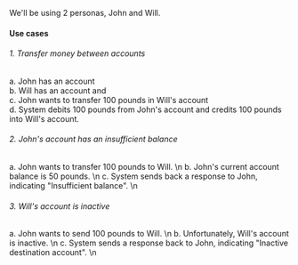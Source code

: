 We'll be using 2 personas, John and Will.

#### Use cases
###### 1. Transfer money between accounts
a. John has an account  
b. Will has an account and  
c. John wants to transfer 100 pounds in Will's account  
d. System debits 100 pounds from John's account and credits 100 pounds into Will's account.  

###### 2. John's account has an insufficient balance
a. John wants to transfer 100 pounds to Will. \n
b. John's current account balance is 50 pounds. \n
c. System sends back a response to John, indicating "Insufficient balance". \n

###### 3. Will's account is inactive
a. John wants to send 100 pounds to Will. \n
b. Unfortunately, Will's account is inactive. \n
c. System sends a response back to John, indicating "Inactive destination account". \n

